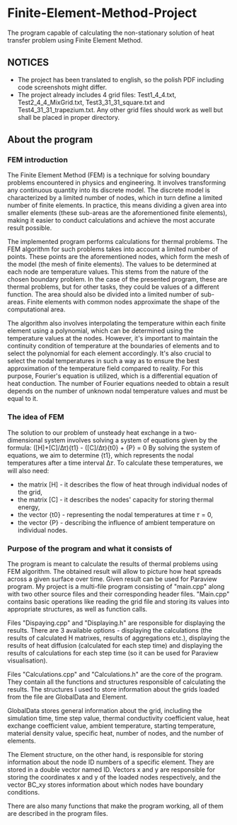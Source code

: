 # Finite-Element-Method-Project
The program capable of calculating the non-stationary solution of heat transfer problem using Finite Element Method.

## NOTICES
- The project has been translated to english, so the polish PDF including code screenshots might differ.
- The project already includes 4 grid files: Test1_4_4.txt, Test2_4_4_MixGrid.txt, Test3_31_31_square.txt and Test4_31_31_trapezium.txt. Any other grid files should work as well but shall be placed in proper directory.

## About the program

### FEM introduction

  The Finite Element Method (FEM) is a technique for solving boundary problems encountered in physics and engineering. It involves transforming any continuous quantity into its discrete model. The discrete model is characterized by a limited number of nodes, which in turn define a limited number of finite elements. In practice, this means dividing a given area into smaller elements (these sub-areas are the aforementioned finite elements), making it easier to conduct calculations and achieve the most accurate result possible.

  The implemented program performs calculations for thermal problems. The FEM algorithm for such problems takes into account a limited number of points. These points are the aforementioned nodes, which form the mesh of the model (the mesh of finite elements). The values to be determined at each node are temperature values. This stems from the nature of the chosen boundary problem. In the case of the presented program, these are thermal problems, but for other tasks, they could be values of a different function. The area should also be divided into a limited number of sub-areas. Finite elements with common nodes approximate the shape of the computational area.

  The algorithm also involves interpolating the temperature within each finite element using a polynomial, which can be determined using the temperature values at the nodes. However, it's important to maintain the continuity condition of temperature at the boundaries of elements and to select the polynomial for each element accordingly. It's also crucial to select the nodal temperatures in such a way as to ensure the best approximation of the temperature field compared to reality. For this purpose, Fourier's equation is utilized, which is a differential equation of heat conduction. The number of Fourier equations needed to obtain a result depends on the number of unknown nodal temperature values and must be equal to it.

### The idea of FEM

  The solution to our problem of unsteady heat exchange in a two-dimensional system involves solving a system of equations given by the formula:
([H]+[C]/Δτ){t1} - ([C]/Δτ){t0} + {P} = 0
  By solving the system of equations, we aim to determine {t1}, which represents the nodal temperatures after a time interval ∆𝜏. To calculate these temperatures, we will also need:
- the matrix [H] - it describes the flow of heat through individual nodes of the grid,
- the matrix [C] - it describes the nodes' capacity for storing thermal energy,
- the vector {t0} - representing the nodal temperatures at time 𝜏 = 0,
- the vector {P} - describing the influence of ambient temperature on individual nodes.

### Purpose of the program and what it consists of

  The program is meant to calculate the results of thermal problems using FEM algorithm. The obtained result will allow to picture how heat spreads across a given surface over time. Given result can be used for Paraview program.
  My project is a multi-file program consisting of "main.cpp" along with two other source files and their corresponding header files. "Main.cpp" contains basic operations like reading the grid file and storing its values into appropriate structures, as well as function calls. 
  
  Files "Dispaying.cpp" and "Displaying.h" are responsible for displaying the results. There are 3 available options - displaying the calculations (the results of calculated H matrixes, results of aggregations etc.), displaying the results of heat diffusion (calculated for each step time) and displaying the results of calculations for each step time (so it can be used for Paraview visualisation).
  
  Files "Calculations.cpp" and "Calculations.h" are the core of the program. They contain all the functions and structures responsible of calculating the results. The structures I used to store information about the grids loaded from the file are GlobalData and Element.
  
  GlobalData stores general information about the grid, including the simulation time, time step value, thermal conductivity coefficient value, heat exchange coefficient value, ambient temperature, starting temperature, material density value, specific heat, number of nodes, and the number of elements.
  
  The Element structure, on the other hand, is responsible for storing information about the node ID numbers of a specific element. They are stored in a double vector named ID. Vectors x and y are responsible for storing the coordinates x and y of the loaded nodes respectively, and the vector BC_xy stores information about which nodes have boundary conditions.
  
  There are also many functions that make the program working, all of them are described in the program files. 
